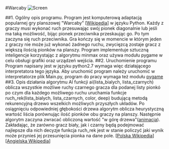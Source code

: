 #Warcaby
![Screen](https://www.dropbox.com/s/0hzqe72gg7ifbob/Warcaby.PNG?raw=1)

##1. Ogólny opis programu.
Program jest komputerową adaptacją popularnej gry planszowej "Warcaby" [[Wikipedia](https://pl.wikipedia.org/wiki/Warcaby#Zasady_gry)] w języku Python. Każdy z graczy musi wykonać ruch przesuwając swój pionek diagonalnie lub jeśli ma taką możliwość, bijąc pionek przeciwnika przeskaując go. Po tym zaczyna się ruch przeciwnika. Gra kończy się w momencie w którym jeden z graczy nie może już wykonać żadnego ruchu, zwycięzcą zostaje gracz z większą ilością pionków na planszy.
Program implementuje sztuczną inteligencje korzystając z algorytmu minmax oraz używa modułu pygame w celu obsługi grafiki oraz urządzeń wejścia.
##2. Uruchomienie programu
Program napisany jest w języku python2.7 wymaga więc działającego interpretatora tego języka. Aby uruchomić program należy uruchomić w interpretatorze plik Main.py, program do pracy wymaga też modułu [pygame](http://pygame.org/)
##3. Opis działania algorytmu AI
funkcji ai(lista_bialych, lista_czarnych) oblicza wszystkie możliwe ruchy czarnego gracza dla podanej listy pionkó po czym dla każdego możliwego ruchu uruchamia funkcje ruch_rek(lista_bialych, lista_czarnych, color, deep) budującą metodą rekurencyjną drzewo wszelkich możliwych przyszłych układów. Po osiągnięciu odpowiedniej głębokości drzewa algorytm oblicza heurystyczną wartość liścia porównując ilość pionków obu graczy na planszy. Następnie algorytm zaczyna zwracać obliczoną wartość "w górę drzewa"([animacja](https://en.wikipedia.org/wiki/Minimax#/media/File:Plminmax.gif)). Zakładając, że zarówno gracz biały, jak i czarny będą podejmować najlepsze dla nich decyzje funkcja ruch_rek jest w stanie policzyć jaki wynik może przynieś jej przesunięcia pionka na dane pole.
[[Polska Wikipedia](https://pl.wikipedia.org/wiki/Algorytm_min-max)]
[[Angielska Wikipedia](https://en.wikipedia.org/wiki/Minimax)]
